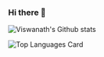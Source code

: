 ### Hi there 👋


![Viswanath's Github stats](https://github-readme-stats.vercel.app/api?username=viswanathsingh04&&show_icons=true&title_color=ffffff&icon_color=bb2acf&text_color=daf7dc&bg_color=151515)

![Top Languages Card](https://github-readme-stats.vercel.app/api/top-langs/?username=viswanathsingh04)
<!--
**viswanathsingh04/viswanathsingh04** is a ✨ _special_ ✨ repository because its `README.md` (this file) appears on your GitHub profile.

Here are some ideas to get you started:

- 🔭 I’m currently working on ...
- 🌱 I’m currently learning ...
- 👯 I’m looking to collaborate on ...
- 🤔 I’m looking for help with ...
- 💬 Ask me about ...
- 📫 How to reach me: ...
- 😄 Pronouns: ...
- ⚡ Fun fact: ...
-->
